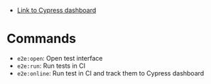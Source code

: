 - [Link to Cypress dashboard](https://dashboard.cypress.io/projects/sxpbyc/runs?branches=%5B%5D&committers=%5B%5D&flaky=%5B%5D&page=1&status=%5B%5D&tags=%5B%5D&timeRange=%7B%22startDate%22%3A%221970-01-01%22%2C%22endDate%22%3A%222038-01-19%22%7D)

# Commands

- `e2e:open`: Open test interface
- `e2e:run`: Run tests in CI
- `e2e:online`: Run test in CI and track them to Cypress dashboard